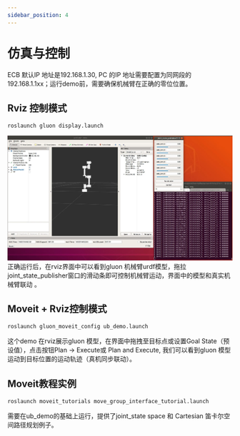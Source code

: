 ```yaml
---
sidebar_position: 4
---
```


# 仿真与控制

ECB 默认IP 地址是192.168.1.30, PC 的IP 地址需要配置为同网段的192.168.1.1xx；运行demo前，需要确保机械臂在正确的零位位置。  

## Rviz 控制模式
```bash
roslaunch gluon display.launch
```

![RViz 预览图](img/1.webp)
正确运行后，在rviz界面中可以看到gluon 机械臂urdf模型，拖拉joint_state_publisher窗口的滑动条即可控制机械臂运动，界面中的模型和真实机械臂联动 。

## Moveit + Rviz控制模式
```bash
roslaunch gluon_moveit_config ub_demo.launch
```
这个demo 在rviz展示gluon 模型，在界面中拖拽至目标点或设置Goal State（预设值），点击按钮Plan -> Execute或 Plan and Execute, 我们可以看到gluon 模型运动到目标位置的运动轨迹（真机同步联动）。

## Moveit教程实例
```bash
roslaunch moveit_tutorials move_group_interface_tutorial.launch
```
需要在ub_demo的基础上运行，提供了joint_state space 和 Cartesian 笛卡尔空间路径规划例子。
